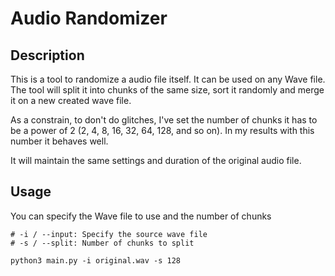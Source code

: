 # Audio Randomizer

## Description

This is a tool to randomize a audio file itself. It can be used on any Wave file. The tool will split it into chunks of the same size, sort it randomly and merge it on a new created wave file.

As a constrain, to don't do glitches, I've set the number of chunks it has to be a power of 2 (2, 4, 8, 16, 32, 64, 128, and so on). In my results with this number it behaves well.

It will maintain the same settings and duration of the original audio file.

## Usage

You can specify the Wave file to use and the number of chunks


```
# -i / --input: Specify the source wave file
# -s / --split: Number of chunks to split

python3 main.py -i original.wav -s 128
```
